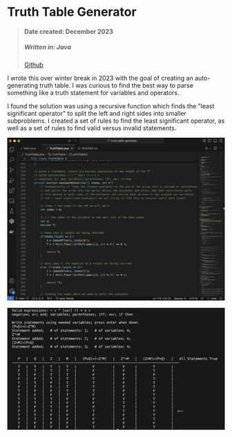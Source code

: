 # Truth Table Generator
> #### Date created: December 2023
>
> ##### Written in: **Java**
>
> [Github](https://github.com/ElijahWood2003/truth-table-generator) 

<p>I wrote this over winter break in 2023 with the goal of creating an auto-generating truth table. I was curious to find the best way to parse something like a truth statement for variables and operators.</p>
<p>I found the solution was using a recursive function which finds the "least significant operator" to split the left and right sides into smaller subproblems. I created a set of rules to find the least significant operator, as well as a set of rules to find valid versus invalid statements.</p>

![TTG Screenshot 1](images/ttg_scn1.png "TTG Screenshot 1")

![TTG Screenshot 2](images/ttg_scn2.png "TTG Screenshot 2")